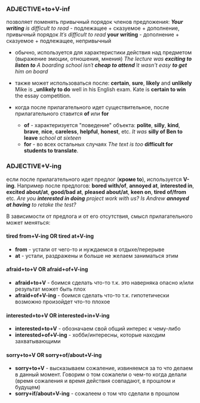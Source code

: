 ### ADJECTIVE+to+V-inf
позволяет поменять привычный порядок членов предложения:
_**Your writing**_ *is difficult to read* - подлежащее + сказуемое + дополнение, привычный порядок
*Itˈs difficult to read* **your writing** - дополнение + сказуемое + подлежащее, непривычный 

* обычно, используется для характеристики действия над предметом (выражение эмоции, отношения, мнения)
	*The lecture was **exciting to listen to***
	*A boarding school isnˈt **cheap to attend***
	I*t wasn't easy **to get** him on board*

* также может использоваться после: **certain**, **sure**, **likely** and **unlikely**
	Mike is _**unlikely to do** well in his English exam.
	Kate is **certain to win** the essay competition.

* когда после прилагательного идет существительное, после прилагательного ставится **of** или **for**
	* **of** - характеризуется "поведение" объекта: **polite**, **silly**, **kind**, **brave**, **nice**, **careless**, **helpful**, **honest**, etc.
		*It was* **silly of Ben to leave** *school at sixteen*
	* **for** - во всех остальных случаях
		*The text is too* **difficult for students to translate**.

### ADJECTIVE+V-ing
если после прилагательного идет предлог (**кроме to**), используется **V-ing**.
Например после предлогов: **bored with/of**, **annoyed at**, **interested in**, **excited about/at**, **good/bad at**, **pleased about/at**, **keen on**, **tired of/from** etc.
	*Are you **interested in doing** project work with us?*
	*Is Andrew **annoyed at having** to retake the test?*


В зависимости от предлога и от его отсутствия, смысл прилагательного может меняться:
#### tired from+V-ing OR tired at+V-ing
* **from** - устали от чего-то и нуждаемся в отдыхе/перерыве
* **at** - устали, раздражены и больше не желаем заниматься этим

#### afraid+to+V OR afraid+of+V-ing
* **afraid+to+V** - боимся сделать что-то т.к. это наверняка опасно и/или результат может быть плох
* **afraid+of+V-ing** - боимся сделать что-то т.к. гипотетически возможно произойдет что-то плохое

#### interested+to+V OR interested+in+V-ing
* **interested+to+V** - обозначаем свой общий интерес к чему-либо
* **interested+of+V-ing** - хобби/интересны, которые находим захватывающими

#### sorry+to+V OR sorry+of/about+V-ing
* **sorry+to+V** - высказываем сожаление, извиняемся за то что делаем в данный момент. Говорим о том сожалели о чем-то когда делали (время сожаления и время действия совпадают, в прошлом и будущем)
* **sorry+if/about+V-ing** - сожалеем о том что сделали в прошлом








